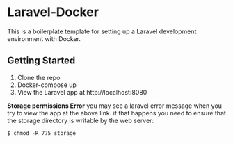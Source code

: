 # Laravel-Docker

This is a boilerplate template for setting up a Laravel development environment with Docker.

## Getting Started

1. Clone the repo
2. Docker-compose up
3. View the Laravel app at http://localhost:8080

**Storage permissions Error** you may see a laravel error message when you try to view the app at the above link. if that happens you need to ensure that the storage directory is writable by the web server:

`$ chmod -R 775 storage`
